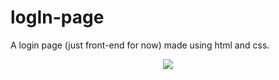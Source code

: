 # logIn-page
A login page (just front-end for now) made using html and css. 

<p align="center">
    <img src= "https://user-images.githubusercontent.com/41453955/55553342-de308a00-571a-11e9-9821-bd90b7c71199.png">
</p>
      
